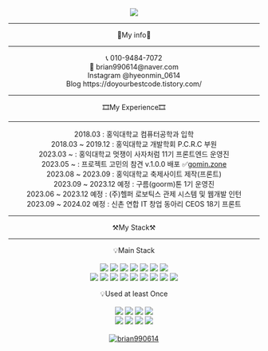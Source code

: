 <div align="center">
<img src="https://capsule-render.vercel.app/api?type=waving&color=0:00FFFF,100:0055FF&height=300&section=header&text=Welcome&fontSize=90&desc=Hyeonmin's%20Github%20Profile&animation=fadeIn&descAlign=65&descAlignY=65&stroke=ffffff" />

-------------------------------------------------------------------------------------------------------------------------------------------------------------------------------------

📑My info📑

-------------------------------------------------------------------------------------------------------------------------------------------------------------------------------------

<div>📞 010-9484-7072</div>
<div>💌  brian990614@naver.com</div>
<div><span>Instagram</span> @hyeonmin_0614</div>
<div><span>Blog</span> https://doyourbestcode.tistory.com/</div>

-------------------------------------------------------------------------------------------------------------------------------------------------------------------------------------

🎞My Experience🎞

-------------------------------------------------------------------------------------------------------------------------------------------------------------------------------------

<div>2018.03 : 홍익대학교 컴퓨터공학과 입학</div>
<div>2018.03 ~ 2019.12 : 홍익대학교 개발학회 P.C.R.C 부원</div>
<div>2023.03 ~ : 홍익대학교 멋쟁이 사자처럼 11기 프론트엔드 운영진</div>
<div>2023.05 ~ : 프로젝트 고민의 참견 v.1.0.0 배포 ✅<a href='https://gomin.zone/'>gomin.zone</a></div>
<div>2023.08 ~ 2023.09 : 홍익대학교 축제사이트 제작(프론트)</div>
<div>2023.09 ~ 2023.12 예정 : 구름(goorm)톤 1기 운영진</div>
<div>2023.06 ~ 2023.12 예정 : (주)헬퍼 로보틱스 관제 시스템 및 웹개발 인턴</div>
<div>2023.09 ~ 2024.02 예정 : 신촌 연합 IT 창업 동아리 CEOS 18기 프론트</div>

-------------------------------------------------------------------------------------------------------------------------------------------------------------------------------------

⚒️My Stack⚒️

-------------------------------------------------------------------------------------------------------------------------------------------------------------------------------------

💡Main Stack
</br></br>
   <img src="https://img.shields.io/badge/HTML-E34F26?style=flat&logo=HTML5&logoColor=white"/>
   <img src="https://img.shields.io/badge/CSS-1572B6?style=flat&logo=css3&logoColor=white"/>
   <img src="https://img.shields.io/badge/JavaScript-F7DF1E?style=flat&logo=JavaScript&logoColor=white"/>
   <img src="https://img.shields.io/badge/TypeScript-3178C6?style=flat&logo=TypeScript&logoColor=white"/>
   <img src="https://img.shields.io/badge/React-61DAFB?style=flat&logo=React&logoColor=white"/>
   <img src="https://img.shields.io/badge/Python-3776AB?style=flat&logo=Python&logoColor=white"/>
   <img src="https://img.shields.io/badge/Styled components-DB7093?style=flat-square&logo=styled-components&logoColor=white"/>
   </br>
   <img src="https://img.shields.io/badge/Tailwind CSS-06B6D4?style=flat-square&logo=Tailwind CSS&logoColor=white"/>
   <img src="https://img.shields.io/badge/Storybook-FF4785?style=flat-square&logo=Storybook&logoColor=white"/>
   <img src="https://img.shields.io/badge/Git-F05032?style=flat&logo=Git&logoColor=white"/>
   <img src="https://img.shields.io/badge/Github-181717?style=flat&logo=Github&logoColor=white"/>
   <img src="https://img.shields.io/badge/Slack-4A154B?style=flat&logo=Slack&logoColor=white"/>
   <img src="https://img.shields.io/badge/Notion-000000?style=flat&logo=Notion&logoColor=white"/>
   <img src="https://img.shields.io/badge/Docker-2496ED?style=flat&logo=Docker&logoColor=white"/>
   <img src="https://img.shields.io/badge/VSCode-007ACC?style=flat&logo=VisualStudioCode&logoColor=white"/>
   <img src="https://img.shields.io/badge/AWS-232F3E?style=flat&logo=AmazonAws&logoColor=white"/>

💡Used at least Once
</br></br>
   <img src="https://img.shields.io/badge/Spring-6DB33F?style=flat&logo=Spring&logoColor=white"/>
   <img src="https://img.shields.io/badge/Spring Boot-6DB33F?style=flat&logo=SpringBoot&logoColor=white"/>
   <img src="https://img.shields.io/badge/NodeJS-339933?style=flat&logo=NodeDotJs&logoColor=white"/>
   <img src="https://img.shields.io/badge/PostgreSQL-4169E1?style=flat&logo=PostgreSQL&logoColor=white"/>
   </br>
   <img src="https://img.shields.io/badge/MongoDB-47A248?style=flat&logo=MongoDB&logoColor=white"/>
   <img src="https://img.shields.io/badge/NextJS-000000?style=flat&logo=NextJS&logoColor=white"/>
   <img src="https://img.shields.io/badge/C++-00599C?style=flat&logo=Cplusplus&logoColor=white"/>
   <img src="https://img.shields.io/badge/C-A8B9CC?style=flat&logo=C&logoColor=white"/>
</br></br>
   [![brian990614](http://mazassumnida.wtf/api/v2/generate_badge?boj=brian990614)](https://solved.ac/brian990614)
</div>
